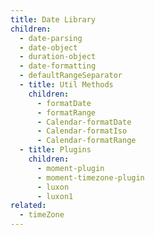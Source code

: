 ```yaml
---
title: Date Library
children:
  - date-parsing
  - date-object
  - duration-object
  - date-formatting
  - defaultRangeSeparator
  - title: Util Methods
    children:
      - formatDate
      - formatRange
      - Calendar-formatDate
      - Calendar-formatIso
      - Calendar-formatRange
  - title: Plugins
    children:
      - moment-plugin
      - moment-timezone-plugin
      - luxon
      - luxon1
related:
  - timeZone
---
```

